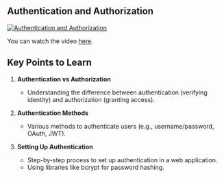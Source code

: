 ## Authentication and Authorization

[![Authentication and Authorization](https://img.youtube.com/vi/19RpMEonSu8/maxresdefault.jpg)](https://youtu.be/19RpMEonSu8?si=ywEZBVgkrT6YRjue)

You can watch the video [here](https://youtu.be/9B4CvtzXRpc?si=s1_FIcmX9vjuRpvA).

## Key Points to Learn

1. **Authentication vs Authorization**
   - Understanding the difference between authentication (verifying identity) and authorization (granting access).

2. **Authentication Methods**
   - Various methods to authenticate users (e.g., username/password, OAuth, JWT).

3. **Setting Up Authentication**
   - Step-by-step process to set up authentication in a web application.
   - Using libraries like bcrypt for password hashing.


